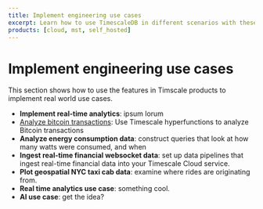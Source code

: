 ```yaml
---
title: Implement engineering use cases
excerpt: Learn how to use TimescaleDB in different scenarios with these step-by-step tutorials
products: [cloud, mst, self_hosted]
---
```


# Implement engineering use cases

This section shows how to use the features in Timscale products to implement real world use cases. 

* **Implement real-time analytics**: ipsum lorum 
* [Analyze bitcoin transactions][analyse-bitcoin-transactions]: Use Timescale hyperfunctions to analyze Bitcoin transactions
* **Analyze energy consumption data**: construct queries that look at how many watts were consumed, and when
* **Ingest real-time financial websocket data**: set up data pipelines that ingest real-time financial data into 
  your Timescale Cloud service.
* **Plot geospatial NYC taxi cab data**: examine where rides are originating from.
* **Real time analytics use case**: something cool.
* **AI use case**: get the idea?


[beginner-fleet]: /tutorials/:currentVersion:/nyc-taxi-cab/
[beginner-finance]: /tutorials/:currentVersion:/financial-tick-data/
[beginner-crypto]: /tutorials/:currentVersion:/blockchain-query/
[analyse-bitcoin-transactions]: /tutorials/:currentVersion:/analyse-bitcoin-transactions/
[beginner-energy]: /tutorials/:currentVersion:/energy-data/
[intermediate-fleet]: /tutorials/:currentVersion:/nyc-taxi-geospatial/
[intermediate-crypto]: /tutorials/:currentVersion:/blockchain-analyze/
[advanced-finance]: /tutorials/:currentVersion:/financial-ingest-real-time/

